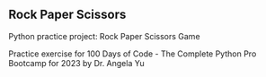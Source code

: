 ## Rock Paper Scissors
Python practice project: Rock Paper Scissors Game

Practice exercise for 100 Days of Code - The Complete Python Pro Bootcamp for 2023 by Dr. Angela Yu
